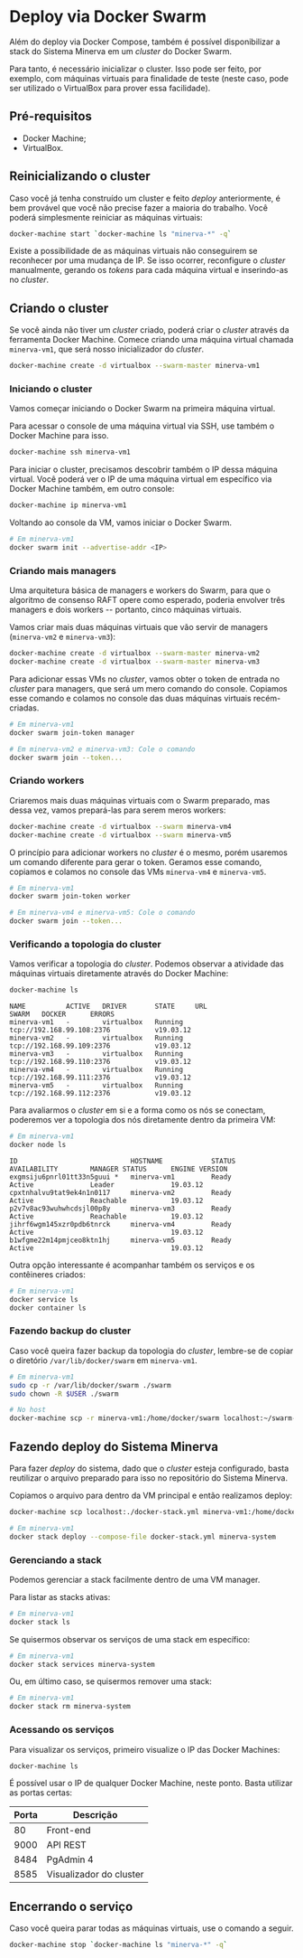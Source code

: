 # Deploy via Docker Swarm

Além do deploy via Docker Compose, também é possível disponibilizar a stack do
Sistema Minerva em um _cluster_ do Docker Swarm.

Para tanto, é necessário inicializar o cluster. Isso pode ser feito, por
exemplo, com máquinas virtuais para finalidade de teste (neste caso, pode ser
utilizado o VirtualBox para prover essa facilidade).

## Pré-requisitos

- Docker Machine;
- VirtualBox.


## Reinicializando o cluster

Caso você já tenha construído um cluster e feito _deploy_ anteriormente, é
bem provável que você não precise fazer a maioria do trabalho. Você poderá
simplesmente reiniciar as máquinas virtuais:

```bash
docker-machine start `docker-machine ls "minerva-*" -q`
```

Existe a possibilidade de as máquinas virtuais não conseguirem se reconhecer
por uma mudança de IP. Se isso ocorrer, reconfigure o _cluster_ manualmente,
gerando os _tokens_ para cada máquina virtual e inserindo-as no _cluster_.


## Criando o cluster

Se você ainda não tiver um _cluster_ criado, poderá criar o _cluster_ através
da ferramenta Docker Machine. Comece criando uma máquina virtual chamada
`minerva-vm1`, que será nosso inicializador do _cluster_.

```bash
docker-machine create -d virtualbox --swarm-master minerva-vm1
```

### Iniciando o cluster

Vamos começar iniciando o Docker Swarm na primeira máquina virtual.

Para acessar o console de uma máquina virtual via SSH, use também o Docker
Machine para isso.

```bash
docker-machine ssh minerva-vm1
```

Para iniciar o cluster, precisamos descobrir também o IP dessa máquina virtual.
Você poderá ver o IP de uma máquina virtual em específico via Docker Machine
também, em outro console:

```bash
docker-machine ip minerva-vm1
```

Voltando ao console da VM, vamos iniciar o Docker Swarm.

```bash
# Em minerva-vm1
docker swarm init --advertise-addr <IP>
```

### Criando mais managers

Uma arquitetura básica de managers e workers do Swarm, para que o algoritmo de
consenso RAFT opere como esperado, poderia envolver três managers e dois workers
-- portanto, cinco máquinas virtuais.

Vamos criar mais duas máquinas virtuais que vão servir de managers (`minerva-vm2`
e `minerva-vm3`):

```bash
docker-machine create -d virtualbox --swarm-master minerva-vm2
docker-machine create -d virtualbox --swarm-master minerva-vm3
```

Para adicionar essas VMs no _cluster_, vamos obter o token de entrada no _cluster_
para managers, que será um mero comando do console. Copiamos esse comando e colamos
no console das duas máquinas virtuais recém-criadas.

```bash
# Em minerva-vm1
docker swarm join-token manager

# Em minerva-vm2 e minerva-vm3: Cole o comando
docker swarm join --token...
```

### Criando workers

Criaremos mais duas máquinas virtuais com o Swarm preparado, mas dessa vez, vamos
prepará-las para serem meros workers:

```bash
docker-machine create -d virtualbox --swarm minerva-vm4
docker-machine create -d virtualbox --swarm minerva-vm5
```

O princípio para adicionar workers no _cluster_ é o mesmo, porém usaremos um comando
diferente para gerar o token. Geramos esse comando, copiamos e colamos no console
das VMs `minerva-vm4` e `minerva-vm5`.

```bash
# Em minerva-vm1
docker swarm join-token worker

# Em minerva-vm4 e minerva-vm5: Cole o comando
docker swarm join --token...
```

### Verificando a topologia do cluster

Vamos verificar a topologia do _cluster_. Podemos observar a atividade das máquinas
virtuais diretamente através do Docker Machine:

```bash
docker-machine ls
```

```
NAME          ACTIVE   DRIVER       STATE     URL                         SWARM   DOCKER      ERRORS
minerva-vm1   -        virtualbox   Running   tcp://192.168.99.108:2376           v19.03.12
minerva-vm2   -        virtualbox   Running   tcp://192.168.99.109:2376           v19.03.12
minerva-vm3   -        virtualbox   Running   tcp://192.168.99.110:2376           v19.03.12
minerva-vm4   -        virtualbox   Running   tcp://192.168.99.111:2376           v19.03.12
minerva-vm5   -        virtualbox   Running   tcp://192.168.99.112:2376           v19.03.12
```

Para avaliarmos o _cluster_ em si e a forma como os nós se conectam, poderemos ver a
topologia dos nós diretamente dentro da primeira VM:

```bash
# Em minerva-vm1
docker node ls
```

```
ID                            HOSTNAME            STATUS              AVAILABILITY        MANAGER STATUS      ENGINE VERSION
exgmsiju6pnrl01tt33n5guui *   minerva-vm1         Ready               Active              Leader              19.03.12
cpxtnhalvu9tat9ek4n1n0117     minerva-vm2         Ready               Active              Reachable           19.03.12
p2v7v8ac93wuhwhcdsjl00p8y     minerva-vm3         Ready               Active              Reachable           19.03.12
jihrf6wgm145xzr0pdb6tnrck     minerva-vm4         Ready               Active                                  19.03.12
b1wfgme22m14pmjceo8ktn1hj     minerva-vm5         Ready               Active                                  19.03.12
```

Outra opção interessante é acompanhar também os serviços e os contêineres criados:

```bash
# Em minerva-vm1
docker service ls
docker container ls
```

### Fazendo backup do cluster

Caso você queira fazer backup da topologia do _cluster_, lembre-se de copiar o
diretório `/var/lib/docker/swarm` em `minerva-vm1`.

```bash
# Em minerva-vm1
sudo cp -r /var/lib/docker/swarm ./swarm
sudo chown -R $USER ./swarm

# No host
docker-machine scp -r minerva-vm1:/home/docker/swarm localhost:~/swarm-backup
```

## Fazendo deploy do Sistema Minerva

Para fazer _deploy_ do sistema, dado que o _cluster_ esteja configurado, basta
reutilizar o arquivo preparado para isso no repositório do Sistema Minerva.

Copiamos o arquivo para dentro da VM principal e então realizamos deploy:

```bash
docker-machine scp localhost:./docker-stack.yml minerva-vm1:/home/docker/docker-stack.yml

# Em minerva-vm1
docker stack deploy --compose-file docker-stack.yml minerva-system
```

### Gerenciando a stack

Podemos gerenciar a stack facilmente dentro de uma VM manager.

Para listar as stacks ativas:

```bash
# Em minerva-vm1
docker stack ls
```

Se quisermos observar os serviços de uma stack em específico:

```bash
# Em minerva-vm1
docker stack services minerva-system
```

Ou, em último caso, se quisermos remover uma stack:

```bash
# Em minerva-vm1
docker stack rm minerva-system
```

### Acessando os serviços

Para visualizar os serviços, primeiro visualize o IP das Docker Machines:

```bash
docker-machine ls
```

É possível usar o IP de qualquer Docker Machine, neste ponto. Basta utilizar
as portas certas:

| Porta | Descrição               |
|-------|-------------------------|
| 80    | Front-end               |
| 9000  | API REST                |
| 8484  | PgAdmin 4               |
| 8585  | Visualizador do cluster |


## Encerrando o serviço

Caso você queira parar todas as máquinas virtuais, use o comando a seguir.

```bash
docker-machine stop `docker-machine ls "minerva-*" -q`
```
